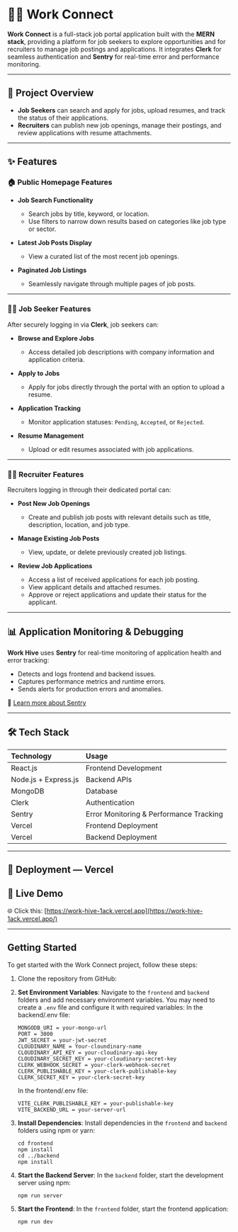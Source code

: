 # 🧑‍💻 Work Connect

**Work Connect** is a full-stack job portal application built with the **MERN stack**, providing a platform for job seekers to explore opportunities and for recruiters to manage job postings and applications. It integrates **Clerk** for seamless authentication and **Sentry** for real-time error and performance monitoring.

---

## 📌 Project Overview

- **Job Seekers** can search and apply for jobs, upload resumes, and track the status of their applications.
- **Recruiters** can publish new job openings, manage their postings, and review applications with resume attachments.

---

## ✨ Features

### 🏠 Public Homepage Features

- **Job Search Functionality**
  - Search jobs by title, keyword, or location.
  - Use filters to narrow down results based on categories like job type or sector.

- **Latest Job Posts Display**
  - View a curated list of the most recent job openings.

- **Paginated Job Listings**
  - Seamlessly navigate through multiple pages of job posts.

---

### 👩‍💻 Job Seeker Features

After securely logging in via **Clerk**, job seekers can:

- **Browse and Explore Jobs**
  - Access detailed job descriptions with company information and application criteria.

- **Apply to Jobs**
  - Apply for jobs directly through the portal with an option to upload a resume.

- **Application Tracking**
  - Monitor application statuses: `Pending`, `Accepted`, or `Rejected`.

- **Resume Management**
  - Upload or edit resumes associated with job applications.

---

### 🧑‍💼 Recruiter Features

Recruiters logging in through their dedicated portal can:

- **Post New Job Openings**
  - Create and publish job posts with relevant details such as title, description, location, and job type.

- **Manage Existing Job Posts**
  - View, update, or delete previously created job listings.

- **Review Job Applications**
  - Access a list of received applications for each job posting.
  - View applicant details and attached resumes.
  - Approve or reject applications and update their status for the applicant.

---

## 📊 Application Monitoring & Debugging

**Work Hive** uses **Sentry** for real-time monitoring of application health and error tracking:

- Detects and logs frontend and backend issues.
- Captures performance metrics and runtime errors.
- Sends alerts for production errors and anomalies.

🔗 [Learn more about Sentry](https://sentry.io/)

---

## 🛠️ Tech Stack

| Technology  | Usage |
|:-------------|:----------|
| React.js      | Frontend Development |
| Node.js + Express.js | Backend APIs |
| MongoDB       | Database |
| Clerk         | Authentication |
| Sentry        | Error Monitoring & Performance Tracking |
| Vercel        | Frontend Deployment |
| Vercel        | Backend Deployment |

---

## 🚀 Deployment — Vercel

## 🚀 Live Demo

🌐 Click this: [https://work-hive-1ack.vercel.app](https://work-hive-1ack.vercel.app/)

---

## Getting Started

To get started with the Work Connect project, follow these steps:

1. Clone the repository from GitHub:

2. **Set Environment Variables**: Navigate to the `frontend` and `backend` folders and add necessary environment variables. You may need to create a `.env` file and configure it with required variables:
   In the backend/.env file:

   ```
   MONGODB_URI = your-mongo-url
   PORT = 3000
   JWT_SECRET = your-jwt-secret
   CLOUDINARY_NAME = Your-cloundinary-name
   CLOUDINARY_API_KEY = your-cloudinary-api-key
   CLOUDINARY_SECRET_KEY = your-cloudinary-secret-key
   CLERK_WEBHOOK_SECRET = your-clerk-webhook-secret
   CLERK_PUBLISHABLE_KEY = your-clerk-publishable-key
   CLERK_SECRET_KEY = your-clerk-secret-key
   ```

   In the frontend/.env file:

   ```
   VITE_CLERK_PUBLISHABLE_KEY = your-publishable-key 
   VITE_BACKEND_URL = your-server-url
   ```

3. **Install Dependencies**: Install dependencies in the `frontend` and `backend` folders using npm or yarn:

   ```
   cd frontend
   npm install
   cd ../backend
   npm install
   ```

4. **Start the Backend Server**: In the `backend` folder, start the development server using npm:

   ```
   npm run server
   ```

5. **Start the Frontend**: In the `frontend` folder, start the frontend application:

   ```
   npm run dev
   ```
